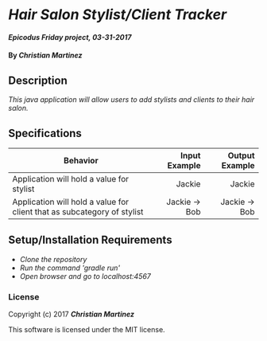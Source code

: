 # _Hair Salon Stylist/Client Tracker_

#### _Epicodus Friday project, 03-31-2017_

#### By _**Christian Martinez**_

## Description
_This java application will allow users to add stylists and clients to their hair salon._


## Specifications

| Behavior                   | Input Example     | Output Example    |
| -------------------------- | -----------------:| -----------------:|
| Application will hold a value for stylist | Jackie | Jackie |
| Application will hold a value for client that as subcategory of stylist | Jackie -> Bob | Jackie -> Bob |


## Setup/Installation Requirements

* _Clone the repository_
* _Run the command 'gradle run'_
* _Open browser and go to localhost:4567_


### License

Copyright (c) 2017 **_Christian Martinez_**

This software is licensed under the MIT license.
